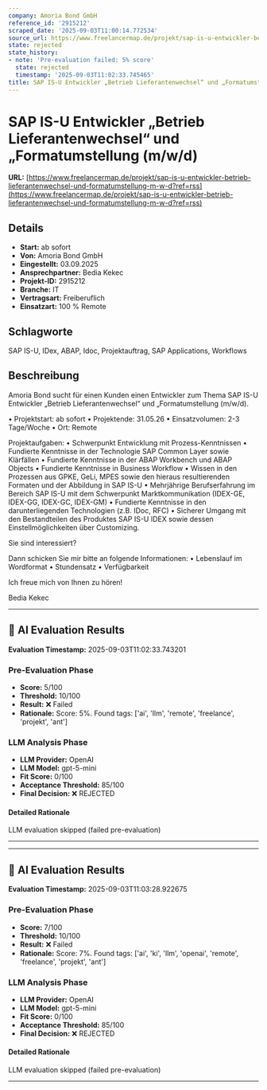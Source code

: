 ```yaml
---
company: Amoria Bond GmbH
reference_id: '2915212'
scraped_date: '2025-09-03T11:00:14.772534'
source_url: https://www.freelancermap.de/projekt/sap-is-u-entwickler-betrieb-lieferantenwechsel-und-formatumstellung-m-w-d?ref=rss
state: rejected
state_history:
- note: 'Pre-evaluation failed: 5% score'
  state: rejected
  timestamp: '2025-09-03T11:02:33.745465'
title: SAP IS-U Entwickler „Betrieb Lieferantenwechsel“ und „Formatumstellung (m/w/d)
---
```



# SAP IS-U Entwickler „Betrieb Lieferantenwechsel“ und „Formatumstellung (m/w/d)
**URL:** [https://www.freelancermap.de/projekt/sap-is-u-entwickler-betrieb-lieferantenwechsel-und-formatumstellung-m-w-d?ref=rss](https://www.freelancermap.de/projekt/sap-is-u-entwickler-betrieb-lieferantenwechsel-und-formatumstellung-m-w-d?ref=rss)
## Details
- **Start:** ab sofort
- **Von:** Amoria Bond GmbH
- **Eingestellt:** 03.09.2025
- **Ansprechpartner:** Bedia Kekec
- **Projekt-ID:** 2915212
- **Branche:** IT
- **Vertragsart:** Freiberuflich
- **Einsatzart:** 100
                                                % Remote

## Schlagworte
SAP IS-U, IDex, ABAP, Idoc, Projektauftrag, SAP Applications, Workflows

## Beschreibung
Amoria Bond sucht für einen Kunden einen Entwickler zum Thema SAP IS-U Entwickler „Betrieb Lieferantenwechsel“ und „Formatumstellung (m/w/d).

• Projektstart: ab sofort
• Projektende: 31.05.26
• Einsatzvolumen: 2-3 Tage/Woche
• Ort: Remote

Projektaufgaben:
• Schwerpunkt Entwicklung mit Prozess-Kenntnissen
• Fundierte Kenntnisse in der Technologie SAP Common Layer sowie Klärfällen
• Fundierte Kenntnisse in der ABAP Workbench und ABAP Objects
• Fundierte Kenntnisse in Business Workflow
• Wissen in den Prozessen aus GPKE, GeLi, MPES sowie den hieraus resultierenden Formaten und der Abbildung in SAP IS-U
• Mehrjährige Berufserfahrung im Bereich SAP IS-U mit dem Schwerpunkt Marktkommunikation (IDEX-GE, IDEX-GG, IDEX-GC, IDEX-GM)
• Fundierte Kenntnisse in den darunterliegenden Technologien (z.B. IDoc, RFC)
• Sicherer Umgang mit den Bestandteilen des Produktes SAP IS-U IDEX sowie dessen Einstellmöglichkeiten über Customizing.

Sie sind interessiert?

Dann schicken Sie mir bitte an folgende Informationen:
• Lebenslauf im Wordformat
• Stundensatz
• Verfügbarkeit

Ich freue mich von Ihnen zu hören!

Bedia Kekec

---

## 🤖 AI Evaluation Results

**Evaluation Timestamp:** 2025-09-03T11:02:33.743201

### Pre-Evaluation Phase
- **Score:** 5/100
- **Threshold:** 10/100
- **Result:** ❌ Failed
- **Rationale:** Score: 5%. Found tags: ['ai', 'llm', 'remote', 'freelance', 'projekt', 'ant']

### LLM Analysis Phase
- **LLM Provider:** OpenAI
- **LLM Model:** gpt-5-mini
- **Fit Score:** 0/100
- **Acceptance Threshold:** 85/100
- **Final Decision:** ❌ REJECTED

#### Detailed Rationale
LLM evaluation skipped (failed pre-evaluation)

---


---

## 🤖 AI Evaluation Results

**Evaluation Timestamp:** 2025-09-03T11:03:28.922675

### Pre-Evaluation Phase
- **Score:** 7/100
- **Threshold:** 10/100
- **Result:** ❌ Failed
- **Rationale:** Score: 7%. Found tags: ['ai', 'ki', 'llm', 'openai', 'remote', 'freelance', 'projekt', 'ant']

### LLM Analysis Phase
- **LLM Provider:** OpenAI
- **LLM Model:** gpt-5-mini
- **Fit Score:** 0/100
- **Acceptance Threshold:** 85/100
- **Final Decision:** ❌ REJECTED

#### Detailed Rationale
LLM evaluation skipped (failed pre-evaluation)

---

